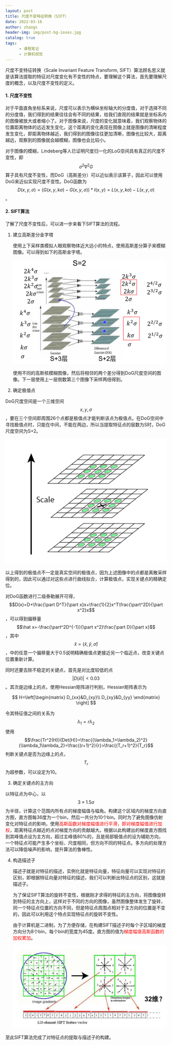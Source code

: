 ```yaml
---
layout: post
title: 尺度不变特征转换（SIFT）
date: 2022-03-16
author: zhaogs
header-img: img/post-bg-ioses.jpg
catalog: true
tags:
      - 课程笔记
      - 计算机视觉
---
```


尺度不变特征转换（Scale Invariant Feature Transform, SIFT）算法顾名思义就是该算法提取的特征对尺度变化有不变性的特点，要理解这个算法，首先要理解尺度的概念，以及尺度不变性的定义。

#### 1. 尺度不变性

对于平面直角坐标系来说，尺度可以表示为横纵坐标轴大的分度值，对于选择不同的分度值，我们得到的结果往往会有不同的结果，给我们直观的结果就是坐标系内的图像被放大或者缩小了。对于图像来说，尺度的变化就意味着，我们观察物体的位置距离物体的远近发生变化，这个距离的变化表现在图像上就是图像的清晰程度发生变化，即距离物体越近，我们得到的图像往往更加清晰，图像也比较大，距离越远，观察到的图像就会越模糊，图像也会比较小。

对于图像的模糊，Lindeberg等人已证明尺度归一化的LoG空间具有真正的尺度不变性，即$$\sigma^2\nabla^2 G$$算子具有尺度不变性，而DoG（高斯差分）可以近似表示该算子，因此可以使用DoG来近似实现尺度不变性。DoG函数为$$D(x,y,\sigma)=(G(x,y,k\sigma)-G(x,y,\sigma))*I(x,y)=L(x,y,k\sigma)-L(x,y,\sigma)$$。

#### 2. SIFT算法

了解了尺度不变性后，可以进一步来看下SIFT算法的流程。

1. 建立高斯差分金字塔

   使用上下采样类模拟人眼观察物体近大远小的特点，使用高斯差分算子来模糊图像。可以得到如下的高斯金字塔。

   ![SIFT_1](/img/post/SIFT_1.png)

   使用不同的高斯核模糊图像，然后将相邻的两个差分得到DoG尺度空间的图像。下一层使用上一层倒数第三个图像下采样两倍得到。

2.  确定极值点

   DoG尺度空间是一个三维空间$$x,y,\sigma$$，要在三个空间即周围26个点都是极值点才能判断该点为极值点。在DoG空间中寻找极值点时，只能在中间，不能在两边，所以当提取特征点的层数为S时，DoG尺度空间为S+2。

   ![SIFT_2](/img/post/SIFT_2.png)

   以上得到的极值点不一定是真实空间的极值点，因为上述图像中的点都是离散采样得到的，因此可以通过对这些点进行曲线拟合，计算极值点，实现关键点的精确定位。

   对DoG函数进行二级泰勒展开可得，$$D(x)=D+\frac{\part D^T}{\part x}x+\frac{1}{2}x^T\frac{\part^2D}{\part x^2}x$$，可以得到偏移量$$\hat x=-\frac{\part^2D^{-1}}{\part x^2}\frac{\part D}{\part x}$$，其中$$\hat x=(\hat x,\hat y,\hat \sigma)$$，中的任意一个偏移量大于0.5说明精确极值点更接近另一个临近点，改变关键点位置重新计算。

   同时还要去除不稳定的关键点，首先是对比度较低的点$$\vert D(\hat x)\vert <0.03$$。其次是边缘上的点，使用Hessian矩阵进行判别，Hessian矩阵表示为

   
   $$
   H=\left[\begin{matrix}
   D_{xx}&D_{xy}\\
   D_{xy}&D_{yy}
   \end{matrix}
   \right]
   $$
   

   令其特征值之间的关系为$$\lambda_1=r\lambda_2$$使用$$\frac{Tr^2(H)}{Det(H)}=\frac{(\lambda_1+\lambda_2)^2}{\lambda_1\lambda_2}=\frac{(r+1)^2}{r}>\frac{(T_r+1)^2}{T_r}$$判断关键点是否为边缘上的点，$$T_r$$为超参数，可以设定为10。

3.  确定关键点的主方向

   以特征点为中心，以$$3\times 1.5\sigma$$为半径，计算这个范围内所有点的梯度幅值与幅角。构建这个区域内的梯度方向直方图，直方图每36度为一个bin，然后一共分为10个bin。同时为了避免图像仿射变化对特征点的影响，使用<font color=red>高斯函数对梯度幅值进行平滑，即对梯度幅值进行加权</font>，距离特征点越近的点对梯度方向的贡献越大。根据以此构建出的梯度直方图找到其峰值点设为主方向，超过主峰值80%的，且是局部极值点的设为辅助方向，一个特征点可能产生多个坐标、尺度相同，但方向不同的特征点。多方向的处理方法可以降低噪声的影响，提升算法的鲁棒性。

4. 构造描述子

   描述子就是对特征的描述，实例化就是特征向量，特征向量可以实现对特征的区别，即根据特征向量对特征的描述，我们可以判断出特征点的区别，这就是描述子。

   为了保证SIFT算法的旋转不变性，根据刚才求得的特征的主方向，将图像旋转到特征的主方向上，这样对于不同的方向的图像，虽然图像整体发生了旋转，同一个特征点位置的方向不同，但是特征点周围点相对于主方向的位置是不变的，因此可以利用这个特点实现特征点的旋转不变性。

   由于计算机是二进制，为了方便存储，在构建SIFT描述子时每个子区域的梯度方向分为8个bin，每个bin的宽度为45度。直方图的值为<font color=red>梯度幅值高斯函数的加权累加</font>。

   ![SIFT_3](/img/post/SIFT_3.png)

至此SIFT算法完成了对特征点的提取与描述子的构建。











